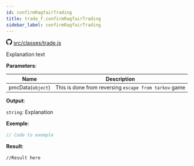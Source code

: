 ```yaml
---
id: confirmRagfairTrading
title: trade_f.confirmRagfairTrading
sidebar_label: confirmRagfairTrading
---
```

![](/img/github.png) [src/classes/trade.js](https://github.com/TrustedSourceLeaks/LeakedServer/blob/master/src/classes/trade.js#L72)

Explanation text

**Parameters**:

Name  |   Description 
----------- |   -----------
pmcData(`object`)  |   This is done from reversing `escape from tarkov` game


**Output**:

`string`: Explanation


**Exemple**:
```js
// Code to exemple
```

**Result**:
```
//Result here
```